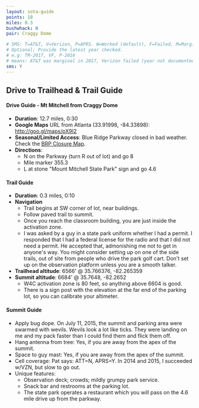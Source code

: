 ```yaml
---
layout: sota-guide
points: 10
miles: 0.3
bushwhack: N
pair: Craggy Dome

# SMS: T=AT&T, V=Verizon, P=APRS. W=Worked (default), F=Failed, M=Marginal (some failed).
# Optional: Provide the latest year checked.
# e.g: TM-2017, VF, P-2016
# means: AT&T was marginal in 2017, Verizon failed (year not documented), APRS worked in 2016.
sms: Y
---
```

Drive to Trailhead & Trail Guide
--------------------------------------------------------
#### Drive Guide - Mt Mitchell from Craggy Dome

* **Duration**: 12.7 miles, 0:30
* **Google Maps** URL from Atlanta (33.91998, -84.33898): http://goo.gl/maps/pX9I2 
* **Seasonal/Limited Access**: Blue Ridge Parkway closed in bad weather. Check the [BRP Closure Map](http://www.nps.gov/maps/blri/road-closures/).
* **Directions**:
    * N on the Parkway (turn R out of lot) and go 8
    * Mile marker 355.3
    * L at stone "Mount Mitchell State Park" sign and go 4.6

#### Trail Guide

* **Duration**: 0.3 miles, 0:10
* **Navigation**
    * Trail begins at SW corner of lot, near buildings.
    * Follow paved trail to summit.
    * Once you reach the classroom building, you are just inside the activation zone.
    * I was asked by a guy in a state park uniform whether I had a permit.  I responded that I had a federal license for the radio and that I did not need a permit.  He accepted that, admonishing me not to get in anyone's way.  You might consider setting up on one of the side trails, out of site from people who drive the park golf cart.  Don't set up on the observation platform unless you are a smooth talker.
* **Trailhead altitude**: 6566' @ 35.766376, -82.265359
* **Summit altitude**: 6684' @ 35.7648, -82.2652
    * W4C activation zone is 80 feet, so anything above 6604 is good.
    * There is a sign post with the elevation at the far end of the parking lot, so you can calibrate your altimeter.

#### Summit Guide

* Apply bug dope.  On July 11, 2015, the summit and parking area were swarmed with wevils.  Wevils look a lot like ticks.  They were landing on me and my pack faster than I could find them and flick them off.
* Hang antenna from tree: Yes, if you are away from the apex of the summit.
* Space to guy mast: Yes, if you are away from the apex of the summit.
* Cell coverage: Pat says: ATT=N, APRS=Y. In 2014 and 2015, I succeeded w/VZN, but slow to go out.
* Unique features:
    * Observation deck; crowds; mildly grumpy park service.
    * Snack bar and restrooms at the parking lot.
    * The state park operates a restaurant which you will pass on the 4.6 mile drive up from the parkway.
